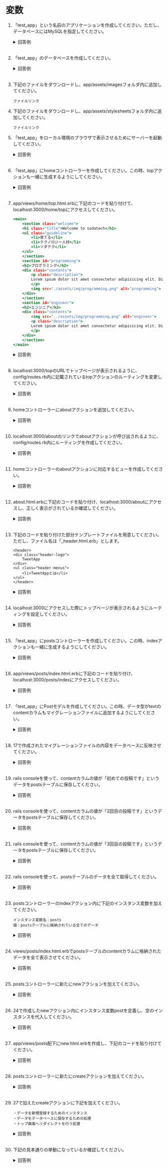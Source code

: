 # 変数

1. 「test_app」という名前のアプリケーションを作成してください。ただし、データベースにはMySQLを指定してください。

	<details><summary>回答例</summary><div>
		
	```
	rails new test_app -d mysql
	```
		
	</div></details>
	

	<br>

2. 「test_app」のデータベースを作成してください。

	<details><summary>回答例</summary><div>
		
	```
	rails db:create
	```
		
	</div></details>
	

	<br>

3. 下記のファイルをダウンロードし、app/assets/imagesフォルダ内に追加してください。

	```
    ファイルリンク

    ```

4. 下記のファイルをダウンロードし、app/assets/stylesheetsフォルダ内に追加してください。

	```
    ファイルリンク

    ```

5. 「test_app」をローカル環境のブラウザで表示させるためにサーバーを起動してください。

	<details><summary>回答例</summary><div>
		
	```
	rails s
	```
		
	</div></details>
	

	<br>

6. 「test_app」にhomeコントローラーを作成してください。この時、topアクションも一緒に生成するようにしてください。

	<details><summary>回答例</summary><div>
		
	```
	rails g controller home top
	```
		
	</div></details>
	

	<br>

7. app/views/home/top.html.erbに下記のコードを貼り付けて、localhost:3000/home/topにアクセスしてください。

	```html:app/views/home/top.html.erb
    <main>
        <section class="welcome">
        <h1 class="title">Welcome to sodatech</h1>
        <ul class="guideline">
            <li>育てる</li>
            <li>テクノロジー人材</li>
            <li>ソダテク</li>
        </ul>
        </section>
        <section id="programming">
        <h2>プログラミング</h2>
        <div class="contents">
            <p class="description">
            Lorem ipsum dolor sit amet consectetur adipisicing elit. Dignissimos sed laboriosam perspiciatis facilis molestias dolorem nihil adipisci at quae voluptas, cumque corporis quisquam et iste maxime natus error quaerat ut!
            </p>
            <img src="./assets/img/programming.png" alt="programming">
        </div>
        </section>
        <section id="engineer">
        <h2>エンジニア</h2>
        <div class="contents">
            <img src="../assets/img/programming.png" alt="engineer">
            <p class="description">
            Lorem ipsum dolor sit amet consectetur adipisicing elit. Dignissimos sed laboriosam perspiciatis facilis molestias dolorem nihil adipisci at quae voluptas, cumque corporis quisquam et iste maxime natus error quaerat ut!
            </p>
        </div>
        </section>
    </main>
	```
		
	<details><summary>回答例</summary><div>
		
		
	</div></details>

	<br>

8. localhost:3000/topのURLでトップページが表示されるように、config/routes.rb内に記載されているtopアクションのルーティングを変更してください。

	<details><summary>回答例</summary><div>

	```ruby:routes.rb
    Rails.application.routes.draw do
        get "top" => "home#top"
    end
	```
    
	</div></details>
	
	<br>

9. homeコントローラーにaboutアクションを追加してください。

	<details><summary>回答例</summary><div>

	```ruby:app/controllers/home_controller.rb
    class HomeController < ApplicationController
        def top
        end
        
        def about
        end
    end
	```
    
	</div></details>
	
	<br>

10. localhost:3000/aboutのリンクでaboutアクションが呼び出されるように、config/routes.rb内にルーティングを作成してください。

	<details><summary>回答例</summary><div>

	```ruby:routes.rb
    Rails.application.routes.draw do
        get "top" => "home#top"
        get "about" => "home#about"
    end
	```
    
	</div></details>
	
	<br>

11. homeコントローラーのaboutアクションに対応するビューを作成してください。

	<details><summary>回答例</summary><div>

	```
    app/views/home内にabout.html.erbファイルを追加
	```
    
	</div></details>
	
	<br>

12. about.html.erbに下記のコードを貼り付け、localhost:3000/aboutにアクセスし、正しく表示がされているか確認してください。

	<details><summary>回答例</summary><div>

	```
    app/views/home内にabout.html.erbファイルを追加
	```
    
	</div></details>
	
	<br>

13. 下記のコードを貼り付けた部分テンプレートファイルを用意してください。ただし、ファイル名は「_header.html.erb」とします。

    ```
    <header>
    <div class="header-logo">
        TweetApp
    </div>
    <ul class="header-menus">
        <li>TweetAppとは</li>
    </ul>
    </header>
    ```

	<details><summary>回答例</summary><div>

	```
    app/views/layouts/内に_header.html.erbファイルを追加
	```
    
	</div></details>
	
	<br>

14. localhost:3000にアクセスした際にトップページが表示されるようにルーティングを設定してください。

	<details><summary>回答例</summary><div>

	```ruby:config/routes.rb
    Rails.application.routes.draw do
        get "/" => "home#top"
        get "about" => "home#about"
    end
	```
    
	</div></details>
	
	<br>

15. 「test_app」にpostsコントローラーを作成してください。この時、indexアクションも一緒に生成するようにしてください。

	<details><summary>回答例</summary><div>

	```
    rails g controller posts index
    ```
    
	</div></details>
	
	<br>

16. app/views/posts/index.html.erbに下記のコードを貼り付け、localhost:3000/posts/indexにアクセスしてください。

	<details><summary>回答例</summary><div>

	```
    rails g controller posts index
    ```
    
	</div></details>
	
	<br>

17. 「test_app」にPostモデルを作成してください。この時、データ型がtextのcontentカラムもマイグレーションファイルに追加するようにしてください。

	<details><summary>回答例</summary><div>

	```
    rails g model Post content:text
    ```
    
	</div></details>
	
	<br>

18. 17で作成されたマイグレーションファイルの内容をデータベースに反映させてください。

	<details><summary>回答例</summary><div>

	```
    rails db:migrate
    ```
    
	</div></details>
	
	<br>

19. rails consoleを使って、contentカラムの値が「初めての投稿です」というデータをpostsテーブルに保存してください。

	<details><summary>回答例</summary><div>

	```
    rails console
    post = Post.new(content: "初めての投稿です")
    post.save
    ```
    
	</div></details>
	
	<br>

20. rails consoleを使って、contentカラムの値が「2回目の投稿です」というデータをpostsテーブルに保存してください。

	<details><summary>回答例</summary><div>

	```
    rails console
    post = Post.new(content: "2回目の投稿です")
    post.save
    ```
    
	</div></details>
	
	<br>

21. rails consoleを使って、contentカラムの値が「3回目の投稿です」というデータをpostsテーブルに保存してください。

	<details><summary>回答例</summary><div>

	```
    rails console
    post = Post.new(content: "3回目の投稿です")
    post.save
    ```
    
	</div></details>
	
	<br>

22. rails consoleを使って、postsテーブルのデータを全て取得してください。

	<details><summary>回答例</summary><div>

	```
    rails console
    Post.all
    ```
    
	</div></details>
	
	<br>

23. postsコントローラーのindexアクション内に下記のインスタンス変数を加えてください。

    ```
    インスタンス変数名：posts
    値：postsテーブルに格納されている全てのデータ
    ```

	<details><summary>回答例</summary><div>

	```ruby:app/controllers/posts_controller.rb
    class PostsController < ApplicationController
        def index
            @posts = Post.all
        end
    end
    ```
    
	</div></details>
	
	<br>

24. views/posts/index.html.erbでpostsテーブルのcontentカラムに格納されたデータを全て表示させてください。

	<details><summary>回答例</summary><div>

	```
    <% @posts.each do |post| %>
        <%= post.content %>
    <% end %>
    ```
    
	</div></details>
	
	<br>

25. postsコントローラーに新たにnewアクションを加えてください。

	<details><summary>回答例</summary><div>

	```ruby:app/controllers/posts_controller.rb
    class PostsController < ApplicationController
        def index
            @posts = Post.all
        end

        def new
        end
    end
    ```
    
	</div></details>
	
	<br>

26. 24で作成したnewアクション内にインスタンス変数postを定義し、空のインスタンスを代入してください。

	<details><summary>回答例</summary><div>

	```ruby:app/controllers/posts_controller.rb
    class PostsController < ApplicationController
        def index
            @posts = Post.all
        end

        def new
            @post = Post.new
        end
    end
    ```
    
	</div></details>
	
	<br>

27. app/views/posts配下にnew.html.erbを作成し、下記のコードを貼り付けてください。

	<details><summary>回答例</summary><div>

	```
    <%= form_with model: @post, local: true do |form| %>
        <p><%= form.label :title %></p>
        <p><%= form.text_field :title %></p>
        <p><%= form.label :body %></p>
        <p><%= form.text_area :body %></p>
        <p><%= form.submit %></p>
    <% end %>
    ```
    
	</div></details>
	
	<br>

28. postsコントローラーに新たにcreateアクションを加えてください。

	<details><summary>回答例</summary><div>

	```ruby:app/controllers/posts_controller.rb
    class PostsController < ApplicationController
        def index
            @posts = Post.all
        end

        def new
            @post = Post.new
        end

        def create
        end
    end
    ```
    
	</div></details>
	
	<br>

29. 27で加えたcreateアクションに下記を加えてください。

    ```
    ・データを新規登録するためのインスタンス
    ・データをデータベースに保存するための処理
    ・トップ画面へリダイレクトを行う処理
    ```

	<details><summary>回答例</summary><div>

	```ruby:app/controllers/posts_controller.rb
    class PostsController < ApplicationController
        def index
            @posts = Post.all
        end

        def new
            @post = Post.new
        end

        def create
            @post = Post.new(content: params[:content])
            @post.save
            redirect_to root
        end
    end
    ```
    
	</div></details>
	
	<br>

30. 下記の見本通りの挙動になっているか確認してください。

	<details><summary>回答例</summary><div>

	```
    <%= form_with model: @post, local: true do |form| %>
        <p><%= form.label :title %></p>
        <p><%= form.text_field :title %></p>
        <p><%= form.label :body %></p>
        <p><%= form.text_area :body %></p>
        <p><%= form.submit %></p>
    <% end %>
    ```
    
	</div></details>
	
	<br>
